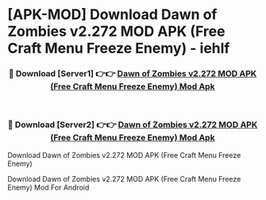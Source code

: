 # [APK-MOD] Download Dawn of Zombies v2.272 MOD APK (Free Craft Menu Freeze Enemy) - iehlf


<div align="center">
<h3>🔴 Download [Server1] 👉👉 <a href="https://apk-comot.site?title=Dawn_of_Zombies_v2.272_MOD_APK_(Free_Craft_Menu_Freeze_Enemy)">Dawn of Zombies v2.272 MOD APK (Free Craft Menu Freeze Enemy) Mod Apk</a></h3><br>
<h3>🔴 Download [Server2] 👉👉 <a href="https://apk-comot.site?title=Dawn_of_Zombies_v2.272_MOD_APK_(Free_Craft_Menu_Freeze_Enemy)">Dawn of Zombies v2.272 MOD APK (Free Craft Menu Freeze Enemy) Mod Apk</a></h3>
</div>



Download Dawn of Zombies v2.272 MOD APK (Free Craft Menu Freeze Enemy) 

Download Dawn of Zombies v2.272 MOD APK (Free Craft Menu Freeze Enemy) Mod For Android